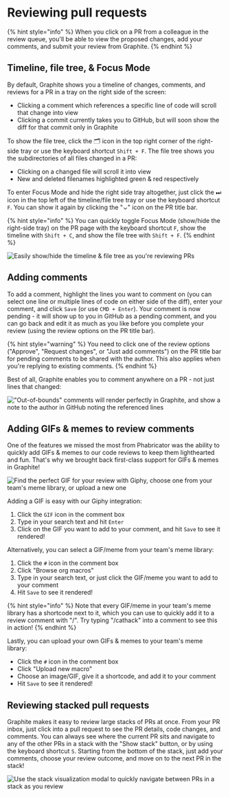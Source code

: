# Reviewing pull requests

{% hint style="info" %}
When you click on a PR from a colleague in the review queue, you'll be able to view the proposed changes, add your comments, and submit your review from Graphite.
{% endhint %}

## Timeline, file tree, & Focus Mode

By default, Graphite shows you a timeline of changes, comments, and reviews for a PR in a tray on the right side of the screen:

* Clicking a comment which references a specific line of code will scroll that change into view
* Clicking a commit currently takes you to GitHub, but will soon show the diff for that commit only in Graphite

To show the file tree, click the 🗂  icon in the top right corner of the right-side tray or use the keyboard shortcut `Shift + F`.  The file tree shows you the subdirectories of all files changed in a PR:

* Clicking on a changed file will scroll it into view
* New and deleted filenames highlighted green & red respectively

To enter Focus Mode and hide the right side tray altogether, just click the ⏭  icon in the top left of the timeline/file tree tray or use the keyboard shortcut `F`.  You can show it again by clicking the "⌄" icon on the PR title bar.

{% hint style="info" %}
You can quickly toggle Focus Mode (show/hide the right-side tray) on the PR page with the keyboard shortcut `F`, show the timeline with `Shift + C`, and show the file tree with `Shift + F`.
{% endhint %}

![Easily show/hide the timeline & file tree as you're reviewing PRs](../../.gitbook/assets/timeline\_and\_file\_tree\_100.gif)

## Adding comments

To add a comment, highlight the lines you want to comment on (you can select one line or multiple lines of code on either side of the diff), enter your comment, and click `Save` (or use `CMD + Enter`).  Your comment is now pending - it will show up to you in GitHub as a pending comment, and you can go back and edit it as much as you like before you complete your review (using the review options on the PR title bar).

{% hint style="warning" %}
You need to click one of the review options ("Approve", "Request changes", or "Just add comments") on the PR title bar for pending comments to be shared with the author.  This also applies when you're replying to existing comments.
{% endhint %}

Best of all, Graphite enables you to comment anywhere on a PR - not just lines that changed:

!["Out-of-bounds" comments will render perfectly in Graphite, and show a note to the author in GitHub noting the referenced lines](../../.gitbook/assets/comment\_anywhere\_100.gif)

## Adding GIFs & memes to review comments

One of the features we missed the most from Phabricator was the ability to quickly add GIFs & memes to our code reviews to keep them lighthearted and fun.  That's why we brought back first-class support for GIFs & memes in Graphite!

![Find the perfect GIF for your review with Giphy, choose one from your team's meme library, or upload a new one](../../.gitbook/assets/gifs\_and\_memes\_100.gif)

Adding a GIF is easy with our Giphy integration:

1. Click the `GIF` icon in the comment box
2. Type in your search text and hit `Enter`
3. Click on the GIF you want to add to your comment, and hit `Save` to see it rendered!

Alternatively, you can select a GIF/meme from your team's meme library:

1. Click the `#` icon in the comment box
2. Click "Browse org macros"
3. Type in your search text, or just click the GIF/meme you want to add to your comment
4. Hit `Save` to see it rendered!

{% hint style="info" %}
Note that every GIF/meme in your team's meme library has a shortcode next to it, which you can use to quickly add it to a review comment with "/".  Try typing "/cathack" into a comment to see this in action!
{% endhint %}

Lastly, you can upload your own GIFs & memes to your team's meme library:

* Click the `#` icon in the comment box
* Click "Upload new macro"
* Choose an image/GIF, give it a shortcode, and add it to your comment
* Hit `Save` to see it rendered!

## Reviewing stacked pull requests

Graphite makes it easy to review large stacks of PRs at once. From your PR inbox, just click into a pull request to see the PR details, code changes, and comments. You can always see where the current PR sits and navigate to any of the other PRs in a stack with the "Show stack" button, or by using the keyboard shortcut `S`.  Starting from the bottom of the stack, just add your comments, choose your review outcome, and move on to the next PR in the stack!

![Use the stack visualization modal to quickly navigate between PRs in a stack as you review](<../../.gitbook/assets/review\_stacks\_100 (1).gif>)
